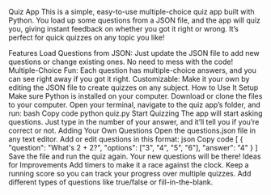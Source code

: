 Quiz App
This is a simple, easy-to-use multiple-choice quiz app built with Python. You load up some questions from a JSON file, and the app will quiz you, giving instant feedback on whether you got it right or wrong. It’s perfect for quick quizzes on any topic you like!

Features
Load Questions from JSON: Just update the JSON file to add new questions or change existing ones. No need to mess with the code!
Multiple-Choice Fun: Each question has multiple-choice answers, and you can see right away if you got it right.
Customizable: Make it your own by editing the JSON file to create quizzes on any subject.
How to Use It
Setup
Make sure Python is installed on your computer.
Download or clone the files to your computer.
Open your terminal, navigate to the quiz app’s folder, and run:
bash
Copy code
python quiz.py
Start Quizzing
The app will start asking questions. Just type in the number of your answer, and it’ll tell you if you’re correct or not.
Adding Your Own Questions
Open the questions.json file in any text editor.
Add or edit questions in this format:
json
Copy code
[
  {
    "question": "What's 2 + 2?",
    "options": ["3", "4", "5", "6"],
    "answer": "4"
  }
]
Save the file and run the quiz again. Your new questions will be there!
Ideas for Improvements
Add timers to make it a race against the clock.
Keep a running score so you can track your progress over multiple quizzes.
Add different types of questions like true/false or fill-in-the-blank.
